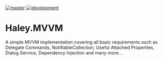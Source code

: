 [![master](https://github.com/rmsmech/HaleyMVVM/actions/workflows/masterbuild.yml/badge.svg)](https://github.com/rmsmech/HaleyMVVM/actions/workflows/masterbuild.yml) [![development](https://github.com/rmsmech/HaleyMVVM/actions/workflows/development.yml/badge.svg)](https://github.com/rmsmech/HaleyMVVM/actions/workflows/development.yml)

# Haley.MVVM
A simple MVVM implementation covering all basic requirements such as Delegate Commands, NotifiableCollection, Useful Attached Properties, Dialog Service, Dependency Injection and many more...
